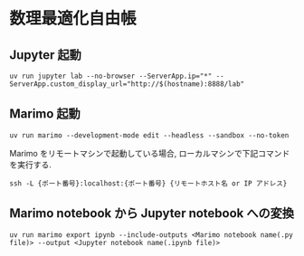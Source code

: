 # 数理最適化自由帳

## Jupyter 起動

```
uv run jupyter lab --no-browser --ServerApp.ip="*" --ServerApp.custom_display_url="http://$(hostname):8888/lab"
```

## Marimo 起動

```
uv run marimo --development-mode edit --headless --sandbox --no-token
```

Marimo をリモートマシンで起動している場合, ローカルマシンで下記コマンドを実行する. 

```
ssh -L {ポート番号}:localhost:{ポート番号} {リモートホスト名 or IP アドレス}
```

## Marimo notebook から Jupyter notebook への変換

```
uv run marimo export ipynb --include-outputs <Marimo notebook name(.py file)> --output <Jupyter notebook name(.ipynb file)>
```
